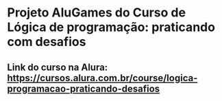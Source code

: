 # Projeto AluGames do Curso de Lógica de programação: praticando com desafios
## Link do curso na Alura: https://cursos.alura.com.br/course/logica-programacao-praticando-desafios
